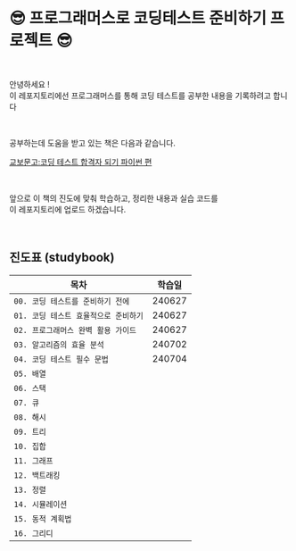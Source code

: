 # 😎 프로그래머스로 코딩테스트 준비하기 프로젝트 😎

<br>

안녕하세요 !  
이 레포지토리에선 프로그래머스를 통해 코딩 테스트를 공부한 내용을 기록하려고 합니다

<br>

공부하는데 도움을 받고 있는 책은 다음과 같습니다.

[교보문고:코딩 테스트 합격자 되기 파이썬 편](https://product.kyobobook.co.kr/detail/S000210881884)


<br>

앞으로 이 책의 진도에 맞춰 학습하고, 정리한 내용과 실습 코드를  
이 레포지토리에 업로드 하겠습니다.


<br>

## 진도표 (studybook)
| 목차 | 학습일 |
| --- | ---- |
`00. 코딩 테스트를 준비하기 전에`  | 240627 
`01. 코딩 테스트 효율적으로 준비하기`  | 240627
`02. 프로그래머스 완벽 활용 가이드`  | 240627
`03. 알고리즘의 효율 분석` |  240702
`04. 코딩 테스트 필수 문법`  |  240704
`05. 배열` |  
`06. 스택`  |  
`07. 큐`  |
`08. 해시`  |
`09. 트리`  |
`10. 집합`  |
`11. 그래프`  |
`12. 백트래킹`  |
`13. 정렬`  |  
`14. 시뮬레이션`  |  
`15. 동적 계획법`  |  
`16. 그리디`  |  



